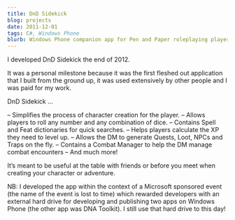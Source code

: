 ```yaml
---
title: DnD Sidekick
blog: projects
date: 2011-12-01
tags: C#, Windows Phone
blurb: Windows Phone companion app for Pen and Paper roleplaying players.
---
```

I developed DnD Sidekick the end of 2012.

It was a personal milestone because it was the first fleshed out application that I built from the ground up, it was used extensively by other people and I was paid for my work.

DnD Sidekick ...

– Simplifies the process of character creation for the player.
– Allows players to roll any number and any combination of dice.
– Contains Spell and Feat dictionaries for quick searches.
– Helps players calculate the XP they need to level up.
– Allows the DM to generate Quests, Loot, NPCs and Traps on the fly.
– Contains a Combat Manager to help the DM manage combat encounters
– And much more!

It’s meant to be useful at the table with friends or before you meet when creating your character or adventure.

NB: I developed the app within the context of a Microsoft sponsored event (the name of the event is lost to time) which rewarded developers with an external hard drive for developing and publishing two apps on Windows Phone (the other app was DNA Toolkit). I still use that hard drive to this day!
